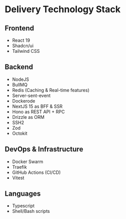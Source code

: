 # Delivery Technology Stack

## Frontend

-   React 19
-   Shadcn/ui
-   Tailwind CSS

## Backend

-   NodeJS
-   BullMQ
-   Redis (Caching & Real-time features)
-   Server-sent-event
-   Dockerode
-   NextJS 15 as BFF & SSR
-   Hono as REST API + RPC
-   Drizzle as ORM
-   SSH2
-   Zod
-   Octokit

## DevOps & Infrastructure

-   Docker Swarm
-   Traefik
-   GitHub Actions (CI/CD)
-   Vitest

## Languages

-   Typescript
-   Shell/Bash scripts
